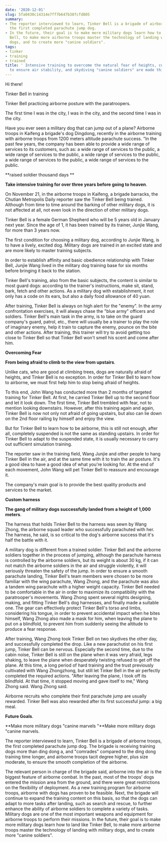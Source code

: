 ```yaml
---
date: '2020-12-01'
slug: 5fa0430c14314e7ff7b647b38fcfd805
summary:
- The reporter interviewed to learn, Tinker Bell is a brigade of airborne troops,
  the first completed parachute jump dog.
- In the future, their goal is to make more military dogs learn how to land like Tinker
  Bell, to make more airborne troops master the technology of landing with military
  dogs, and to create more "canine soldiers".
tags:
- tinker
- training
- trained
title: ' Intensive training to overcome the natural fear of heights, customized harnesses
  to ensure air stability, and skydiving "canine soldiers" are made this way! '
---
```


 Hi there!

Tinker Bell in training

Tinker Bell practicing airborne posture with the paratroopers.

The first time I was in the city, I was in the city, and the second time I was in the city.

Have you ever seen a military dog that can jump out of a plane? Airborne troops in Kaifeng a brigade's dog Dingdong, recently in the airborne training with airborne troops from 1200 meters altitude parachute success. "In the past few years, the company has been able to provide a wide range of services to its customers, such as: a wide range of services to the public, a wide range of services to the public, a wide range of services to the public, a wide range of services to the public, a wide range of services to the public.

**raised soldier thousand days **

**Take intensive training for over three years before going to heaven**.

On November 21, in the airborne troops in Kaifeng, a brigade barracks, the Chutian Metropolis Daily reporter saw the Tinker Bell being trained. Although from time to time around the barking of other military dogs, it is not affected at all, not even look in the direction of other military dogs.

Tinker Bell is a female German Shepherd who will be 5 years old in January next year. Since the age of 1, it has been trained by its trainer, Junjie Wang, for more than 3 years now.

The first condition for choosing a military dog, according to Junjie Wang, is to have a lively, excited dog. Military dogs are trained in an excited state and are more likely to master training subjects.

In order to establish affinity and basic obedience relationship with Tinker Bell, Junjie Wang lived in the military dog training base for six months before bringing it back to the station.

Tinker Bell's training, also from the basic subjects, the content is similar to most guard dogs: according to the trainer's instructions, make sit, stand, bark, fetch and other actions. As a military dog with establishment, it not only has a code on its ears, but also a daily food allowance of 40 yuan.

After training, Tinker Bell is always on high alert for the "enemy". In the army confrontation exercises, it will always chase the "blue army" officers and soldiers. Tinker Bell's main task in the army, is to take on the guard company's guard, patrol, etc., there will usually be a trainer to play the role of imaginary enemy, help it train to capture the enemy, pounce on the bite and other actions. After training, this trainer will try to avoid getting too close to Tinker Bell so that Tinker Bell won't smell his scent and come after him.

**Overcoming Fear**

**From being afraid to climb to the view from upstairs**.

Unlike cats, who are good at climbing trees, dogs are naturally afraid of heights, and Tinker Bell is no exception. In order for Tinker Bell to learn how to airborne, we must first help him to stop being afraid of heights.

To this end, John Wang has conducted more than 2 months of targeted training for Tinker Bell. At first, he carried Tinker Bell up to the second floor and let it look down. The first time, Tinker Bell trembled with fear, not to mention looking downstairs. However, after this training again and again, Tinker Bell is now not only not afraid of going upstairs, but also can lie down on the 2nd floor railing by himself and enjoy the view.

But for Tinker Bell to learn how to be airborne, this is still not enough, after all, completely suspended is not the same as standing upstairs. In order for Tinker Bell to adapt to the suspended state, it is usually necessary to carry out sufficient simulation training.

The reporter saw in the training field, Wang Junjie and other people to hang Tinker Bell in the air, and at the same time with it to train the air posture. It's a good idea to have a good idea of what you're looking for. At the end of each movement, John Wang will pet Tinker Bell to reassure and encourage it.

The company's main goal is to provide the best quality products and services to the market.

**Custom harness**

**The gang of military dogs successfully landed from a height of 1,000 meters**.

The harness that holds Tinker Bell to the harness was sewn by Wang Zhong, the airborne squad leader who successfully parachuted with her. The harness, he said, is so critical to the dog's airborne success that it's half the battle with it.

A military dog is different from a trained soldier. Tinker Bell and the airborne soldiers together in the process of jumping, although the parachute harness is controlled by the airborne soldiers, but its weight is about 30 kg, if it can not match the airborne soldiers in the air and struggle violently, it will seriously threaten the safety of the jump. In order to ensure a smooth parachute landing, Tinker Bell's team members were chosen to be more familiar with the wing parachute, Wang Zhong, and the parachute was also a tandem wing parachute with a higher weight capacity. Tinker Bell needed to be comfortable in the air in order to maximize its compatibility with the paratrooper's movements. Wang Zhong spent several nights designing, making, and fitting Tinker Bell's dog harnesses, and finally made a suitable one. The gear can effectively protect Tinker Bell's torso and limbs, considering his tongue, in order to prevent accidental impact when he bites himself, Wang Zhong also made a mask for him, when leaving the plane to put on a blindfold, to prevent him from suddenly seeing the altitude to produce a fear response.

After training, Wang Zhong took Tinker Bell on two skydives the other day, and successfully completed the drop. Like a new parachutist on his first jump, Tinker Bell can be nervous. Especially the second time, due to the cabin noise, Tinker Bell is still on the plane when it was very afraid, legs shaking, to leave the plane when desperately twisting refused to get off the plane. At this time, a long period of hard training and the trust previously cultivated with Wang Zhongzhong, but still let Tinker Bell in the air perfectly completed the required actions. "After leaving the plane, I took off its blindfold. At that time, it stopped moving and gave itself to me," Wang Zhong said. Wang Zhong said.

Airborne recruits who complete their first parachute jump are usually rewarded. Tinker Bell was also rewarded after its first successful jump: a big meal.

**Future Goals**.

**Make more military dogs "canine marvels "**Make more military dogs "canine marvels.

The reporter interviewed to learn, Tinker Bell is a brigade of airborne troops, the first completed parachute jump dog. The brigade is receiving training dogs more than ding dong a, and "comrades" compared to the ding dong training time longer, and airborne troops tacit degree higher, plus size moderate, to ensure the smooth completion of the airborne.

The relevant person in charge of the brigade said, airborne into the air is the biggest feature of airborne combat. In the past, most of the troops' dogs entered the mission area from the ground, and there were great restrictions on the flexibility of deployment. As a new training program for airborne troops, airborne with dogs has proven to be feasible. Next, the brigade will continue to expand the training content on this basis, so that the dogs can adapt to more tasks after landing, such as search and rescue, to further enhance the ability of airborne soldiers to complete a variety of tasks. Military dogs are one of the most important weapons and equipment for airborne troops to perform their missions. In the future, their goal is to make more military dogs learn how to land like Tinker Bell, to make more airborne troops master the technology of landing with military dogs, and to create more "canine soldiers".

 
        